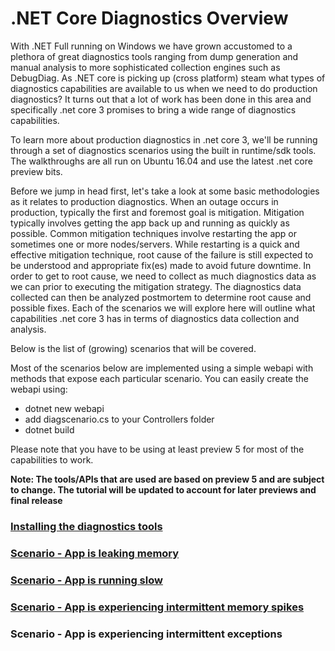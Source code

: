 # .NET Core Diagnostics Overview

With .NET Full running on Windows we have grown accustomed to a plethora of great diagnostics tools ranging from dump generation and manual analysis to more sophisticated collection engines such as DebugDiag. As .NET core is picking up (cross platform) steam  what types of diagnostics capabilities are available to us when we need to do production diagnostics? It turns out that a lot of work has been done in this area and specifically .net core 3 promises to bring a wide range of diagnostics capabilities. 

To learn more about production diagnostics in .net core 3, we'll be running through a set of diagnostics scenarios using the built in runtime/sdk tools. The walkthroughs are all run on Ubuntu 16.04 and use the latest .net core preview bits. 

Before we jump in head first, let's take a look at some basic methodologies as it relates to production diagnostics. When an outage occurs in production, typically the first and foremost goal is mitigation. Mitigation typically involves getting the app back up and running as quickly as possible. Common mitigation techniques involve restarting the app or sometimes one or more nodes/servers. While restarting is a quick and effective mitigation technique, root cause of the failure is still expected to be understood and appropriate fix(es) made to avoid future downtime. In order to get to root cause, we need to collect as much diagnostics data as we can prior to executing the mitigation strategy. The diagnostics data collected can then be analyzed postmortem to determine root cause and possible fixes. Each of the scenarios we will explore here will outline what capabilities .net core 3 has in terms of diagnostics data collection and analysis.

Below is the list of (growing) scenarios that will be covered.


Most of the scenarios below are implemented using a simple webapi with methods that expose each particular scenario. You can easily create the webapi using:

* dotnet new webapi
* add diagscenario.cs to your Controllers folder
* dotnet build

Please note that you have to be using at least preview 5 for most of the capabilities to work. 

**Note: The tools/APIs that are used are based on preview 5 and are subject to change. The tutorial will be updated to account for later previews and final release**


### [Installing the diagnostics tools](installing_the_diagnostics_tools.md)

### [Scenario - App is leaking memory](app_is_leaking_memory_eventual_crash.md)

### [Scenario - App is running slow](app_running_slow_highcpu.md)

### [Scenario - App is experiencing intermittent memory spikes](intermittent_memory_spike.md)

### Scenario - App is experiencing intermittent exceptions




